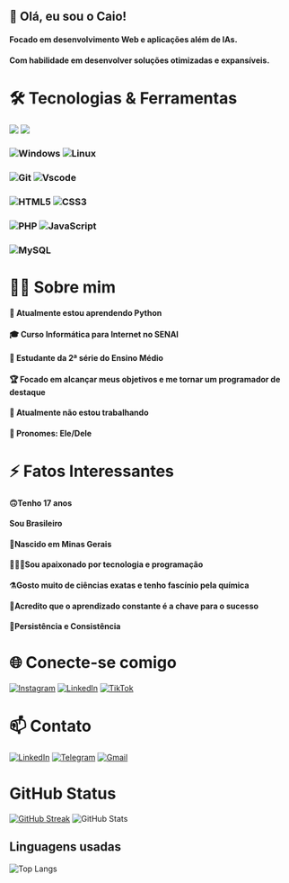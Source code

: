 
## 👋 Olá, eu sou o Caio!
   #### Focado em desenvolvimento Web e aplicações além de IAs.
   #### Com habilidade em desenvolver soluções otimizadas e expansíveis.

# 🛠️ Tecnologias & Ferramentas
<img src="https://img.shields.io/badge/Python-3776AB?style=for-the-badge&logo=python&logoColor=white"/> <img src="https://img.shields.io/badge/Flet-009688?style=for-the-badge&logo=none&logoColor=white"/>
### ![Windows](https://img.shields.io/badge/Windows-000?style=for-the-badge&logo=windows&logoColor=2CA5E0) ![Linux](https://img.shields.io/badge/Linux-000?style=for-the-badge&logo=linux&logoColor=FCC624)
### ![Git](https://img.shields.io/badge/GIT-E44C30?style=for-the-badge&logo=git&logoColor=white) ![Vscode](https://img.shields.io/badge/Vscode-007ACC?style=for-the-badge&logo=visual-studio-code&logoColor=white)
### ![HTML5](https://img.shields.io/badge/HTML5-E34F26?style=for-the-badge&logo=html5&logoColor=white) ![CSS3](https://img.shields.io/badge/CSS3-1572B6?style=for-the-badge&logo=css3&logoColor=white)
### ![PHP](https://img.shields.io/badge/PHP-777BB4?style=for-the-badge&logo=php&logoColor=white) ![JavaScript](https://img.shields.io/badge/JavaScript-F7DF1E?style=for-the-badge&logo=javascript&logoColor=black)
### ![MySQL](https://img.shields.io/badge/MySQL-00000F?style=for-the-badge&logo=mysql&logoColor=white)

# 🧑‍💻 Sobre mim
#### 🌱 Atualmente estou aprendendo Python
#### 🎓 Curso Informática para Internet no SENAI
#### 🎒 Estudante da 2ª série do Ensino Médio
#### 🏆 Focado em alcançar meus objetivos e me tornar um programador de destaque
#### 💼 Atualmente não estou trabalhando
#### 🙂 Pronomes: Ele/Dele
# ⚡ Fatos Interessantes
#### 🙃Tenho 17 anos
#### Sou Brasileiro
#### 🔺Nascido em Minas Gerais
#### 👨🏿‍💻Sou apaixonado por tecnologia e programação
#### ⚗️Gosto muito de ciências exatas e tenho fascínio pela química
#### 🔑Acredito que o aprendizado constante é a chave para o sucesso
#### 🍃Persistência e Consistência
# 🌐 Conecte-se comigo

[![Instagram](https://img.shields.io/badge/-Instagram-%23E4405F?style=for-the-badge&logo=instagram&logoColor=white)](https://www.instagram.com/caio.code7l/)
[![LinkedIn](https://img.shields.io/badge/LinkedIn-0077B5?style=for-the-badge&logo=linkedin&logoColor=white)](https://www.linkedin.com/in/caio-marques-pacheco-0a5132324/)
[![TikTok](https://img.shields.io/badge/TikTok-%23000000.svg?style=for-the-badge&logo=TikTok&logoColor=white)](https://www.tiktok.com/@caio.code7l)

# 📫 Contato
[![LinkedIn](https://img.shields.io/badge/LinkedIn-0077B5?style=for-the-badge&logo=linkedin&logoColor=white)](https://www.linkedin.com/in/caio-marques-pacheco-0a5132324/)
[![Telegram](https://img.shields.io/badge/Telegram-000?style=for-the-badge&logo=telegram&logoColor=2CA5E0)](https://t.me/caiocode7l)
[![Gmail](https://img.shields.io/badge/Gmail-333333?style=for-the-badge&logo=gmail&logoColor=red)](mailto:caiopacheco0730@gmail.com)

# GitHub Status


[![GitHub Streak](https://streak-stats.demolab.com/?user=CaioMPAcheco&theme=bear&background=000&border=30A3DC&dates=FFF)](https://git.io/streak-stats)    ![GitHub Stats](https://github-readme-stats.vercel.app/api?username=CaioMPacheco&theme=transparent&bg_color=000&border_color=30A3DC&show_icons=true&icon_color=30A3DC&title_color=E94D5F&text_color=FFF)

## Linguagens usadas

![Top Langs](https://github-readme-stats-git-masterrstaa-rickstaa.vercel.app/api/top-langs/?username=CaioMPacheco&layout=compact&bg_color=000&border_color=30A3DC&title_color=E94D5F&text_color=FFF)
